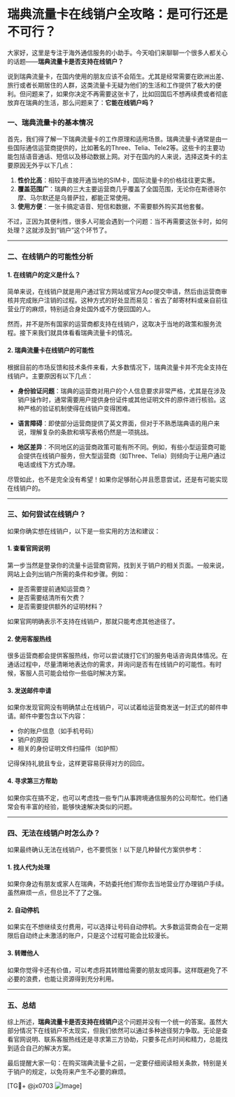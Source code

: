 # 瑞典流量卡在线销户全攻略：是可行还是不可行？

大家好，这里是专注于海外通信服务的小助手。今天咱们来聊聊一个很多人都关心的话题——**瑞典流量卡是否支持在线销户？**

说到瑞典流量卡，在国内使用的朋友应该不会陌生。尤其是经常需要在欧洲出差、旅行或者长期居住的人群，这类流量卡无疑为他们的生活和工作提供了极大的便利。但问题来了，如果你决定不再需要这张卡了，比如回国后不想再续费或者彻底放弃在瑞典的生活，那么问题来了：**它能在线销户吗？**

### 一、瑞典流量卡的基本情况

首先，我们得了解一下瑞典流量卡的工作原理和适用场景。瑞典流量卡通常是由一些国际通信运营商提供的，比如著名的Three、Telia、Tele2等。这些卡的主要功能包括语音通话、短信以及移动数据上网。对于在国内的人来说，选择这类卡的主要原因无外乎以下几点：

1. **性价比高**：相较于直接开通当地的SIM卡，国际流量卡的价格往往更实惠。
2. **覆盖范围广**：瑞典的三大主要运营商几乎覆盖了全国范围，无论你在斯德哥尔摩、马尔默还是乌普萨拉，都能正常使用。
3. **使用方便**：一张卡搞定语音、短信和数据，不需要额外购买其他套餐。

不过，正因为其便利性，很多人可能会遇到一个问题：当不再需要这张卡时，如何处理？这就涉及到“销户”这个环节了。

---

### 二、在线销户的可能性分析

#### 1. 在线销户的定义是什么？
简单来说，在线销户就是用户通过官方网站或官方App提交申请，然后由运营商审核并完成账户注销的过程。这种方式的好处显而易见：省去了邮寄材料或亲自前往营业厅的麻烦，特别适合身处国外或不方便回国的人。

然而，并不是所有国家的运营商都支持在线销户，这取决于当地的政策和服务流程。接下来我们就具体看看瑞典流量卡的情况。

#### 2. 瑞典流量卡在线销户的可能性
根据目前的市场反馈和技术条件来看，大多数情况下，瑞典流量卡并不完全支持在线销户。主要原因有以下几点：

- **身份验证问题**：瑞典的运营商对用户的个人信息要求非常严格，尤其是在涉及销户操作时，通常需要用户提供身份证件或其他证明文件的原件进行核验。这种严格的验证机制使得在线销户变得困难。
  
- **语言障碍**：即使部分运营商提供了英文界面，但对于不熟悉瑞典语的用户来说，理解复杂的条款和填写表格仍然是一项挑战。

- **地区差异**：不同地区的运营商政策可能有所不同。例如，有些小型运营商可能会提供在线销户服务，但大型运营商（如Three、Telia）则倾向于让用户通过电话或线下方式办理。

尽管如此，也不是完全没有希望！如果你足够耐心并且愿意尝试，还是有可能实现在线销户的。

---

### 三、如何尝试在线销户？

如果你确实想在线销户，以下是一些实用的方法和建议：

#### 1. 查看官网说明
第一步当然是登录你的流量卡运营商官网，找到关于销户的相关页面。一般来说，网站上会列出销户所需的条件和步骤。例如：
- 是否需要提前通知运营商？
- 是否需要结清所有欠费？
- 是否需要提供额外的证明材料？

如果官网明确表示不支持在线销户，那就只能考虑其他途径了。

#### 2. 使用客服热线
很多运营商都会提供客服热线，你可以尝试拨打它们的服务电话咨询具体情况。在通话过程中，尽量清晰地表达你的需求，并询问是否有在线销户的可能性。有时候，客服人员可能会给你一些临时解决方案。

#### 3. 发送邮件申请
如果你发现官网没有明确禁止在线销户，可以试着给运营商发送一封正式的邮件申请。邮件中要包含以下内容：
- 你的账户信息（如手机号码）
- 销户的原因
- 相关的身份证明文件扫描件（如护照）

记得保持礼貌且专业，这样更容易获得对方的回应。

#### 4. 寻求第三方帮助
如果你实在搞不定，也可以考虑找一些专门从事跨境通信服务的公司帮忙。他们通常会有丰富的经验，能够快速解决类似的问题。

---

### 四、无法在线销户时怎么办？

如果最终确认无法在线销户，也不要慌张！以下是几种替代方案供参考：

#### 1. 找人代为处理
如果你身边有朋友或家人在瑞典，不妨委托他们帮你去当地营业厅办理销户手续。虽然麻烦一点，但总比不了了之强。

#### 2. 自动停机
如果实在不想继续支付费用，可以选择让号码自动停机。大多数运营商会在一定期限后自动终止未激活的账户，只是这个过程可能会比较漫长。

#### 3. 转赠他人
如果你觉得卡还有价值，可以考虑将其转赠给需要的朋友或同事。这样既避免了不必要的浪费，也能让资源得到充分利用。

---

### 五、总结

综上所述，**瑞典流量卡是否支持在线销户**这个问题并没有一个统一的答案。虽然大部分情况下在线销户不太现实，但我们依然可以通过多种途径努力争取。无论是查看官网说明、联系客服热线还是寻求第三方协助，只要多花点时间和精力，总能找到适合自己的解决方案。

最后提醒大家一句：在购买瑞典流量卡之前，一定要仔细阅读相关条款，特别是关于销户的规定，以免将来产生不必要的麻烦。

[TG💪+ @jx0703 ![Image](https://github.com/user-attachments/assets/dbca1d08-cadb-493c-b0ec-ad6f7a83f270)]